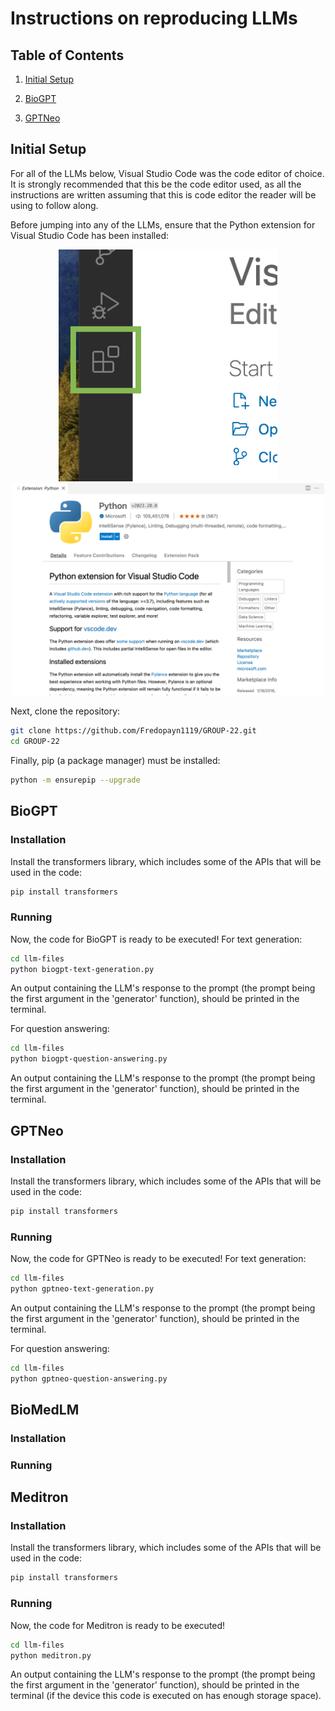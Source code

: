 # Instructions on reproducing LLMs

## Table of Contents

1. [Initial Setup](#initial-setup)

2. [BioGPT](#biogpt)

3. [GPTNeo](#gptneo)



## Initial Setup

For all of the LLMs below, Visual Studio Code was the code editor of choice. It is strongly recommended that this be the code editor used, as all the instructions are written assuming that this is code editor the reader will be using to follow along.

Before jumping into any of the LLMs, ensure that the Python extension for Visual Studio Code has been installed:

<p align=center>
  <img src="images/Extension-button.png" width=350 title="hover text">
  <img src="images/Python-Extension.png" width=500 alt="accessibility text">
</p>

Next, clone the repository:
``` bash
git clone https://github.com/Fredopayn1119/GROUP-22.git
cd GROUP-22
```

Finally, pip (a package manager) must be installed:

``` bash
python -m ensurepip --upgrade
```

## BioGPT
### Installation
Install the transformers library, which includes some of the APIs that will be used in the code:

``` bash
pip install transformers
```

### Running
Now, the code for BioGPT is ready to be executed!
For text generation:

``` bash
cd llm-files
python biogpt-text-generation.py
```
An output containing the LLM's response to the prompt (the prompt being the first argument in the 'generator' function), should be printed in the terminal.

For question answering:

``` bash
cd llm-files
python biogpt-question-answering.py
```
An output containing the LLM's response to the prompt (the prompt being the first argument in the 'generator' function), should be printed in the terminal.


## GPTNeo
### Installation
Install the transformers library, which includes some of the APIs that will be used in the code:

``` bash
pip install transformers
```

### Running
Now, the code for GPTNeo is ready to be executed!
For text generation:

``` bash
cd llm-files
python gptneo-text-generation.py
```
An output containing the LLM's response to the prompt (the prompt being the first argument in the 'generator' function), should be printed in the terminal.

For question answering:

``` bash
cd llm-files
python gptneo-question-answering.py
```

## BioMedLM
### Installation
### Running


## Meditron
### Installation
Install the transformers library, which includes some of the APIs that will be used in the code:

``` bash
pip install transformers
```

### Running
Now, the code for Meditron is ready to be executed!

``` bash
cd llm-files
python meditron.py
```
An output containing the LLM's response to the prompt (the prompt being the first argument in the 'generator' function), should be printed in the terminal (if the device this code is executed on has enough storage space).



